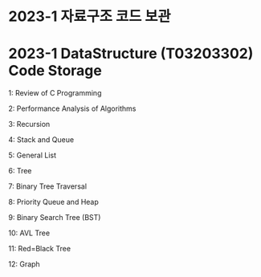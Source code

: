 # 2023-1 자료구조 코드 보관

# 2023-1 DataStructure (T03203302) Code Storage

1: Review of C Programming 

2: Performance Analysis of Algorithms

3: Recursion

4: Stack and Queue

5: General List

6: Tree

7: Binary Tree Traversal

8: Priority Queue and Heap

9: Binary Search Tree (BST)

10: AVL Tree

11: Red=Black Tree

12: Graph
